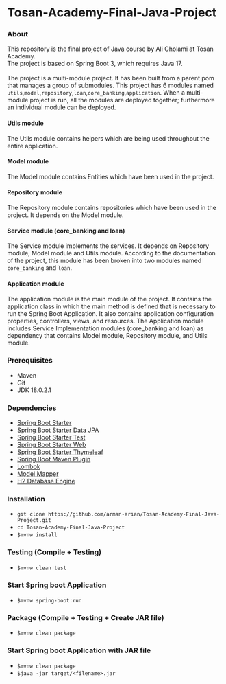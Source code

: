 # Tosan-Academy-Final-Java-Project

### About
This repository is the final project of Java course by Ali Gholami at Tosan Academy.\
The project is based on Spring Boot 3, which requires Java 17.\
\
The project is a multi-module project. It has been built from a parent pom that manages a group of submodules. This project has 6 modules named `utils`,`model`,`repository`,`loan`,`core_banking`,`application`.
When a multi-module project is run, all the modules are deployed together; furthermore an individual module can be deployed.


#### Utils module
The Utils module contains helpers which are being used throughout the entire application.

#### Model module
The Model module contains Entities which have been used in the project.

#### Repository module
The Repository module contains repositories which have been used in the project. It depends on the Model module.

#### Service module (core_banking and loan)
The Service module implements the services. It depends on Repository module, Model module and Utils module. According to the documentation of the project, this module has been broken into two modules named `core_banking` and `loan`.

#### Application module
The application module is the main module of the project. It contains the application class in which the main method is defined that is necessary to run the Spring Boot Application. It also contains application configuration properties, controllers, views, and resources.
The Application module includes Service Implementation modules (core_banking and loan) as dependency that contains Model module, Repository module, and Utils module.


### Prerequisites
* Maven
* Git
* JDK 18.0.2.1

### Dependencies
* [Spring Boot Starter](https://mvnrepository.com/artifact/org.springframework.boot/spring-boot-starter)
* [Spring Boot Starter Data JPA](https://mvnrepository.com/artifact/org.springframework.boot/spring-boot-starter-data-jpa)
* [Spring Boot Starter Test](https://mvnrepository.com/artifact/org.springframework.boot/spring-boot-starter-test)
* [Spring Boot Starter Web](https://mvnrepository.com/artifact/org.springframework.boot/spring-boot-starter-web)
* [Spring Boot Starter Thymeleaf](https://mvnrepository.com/artifact/org.springframework.boot/spring-boot-starter-thymeleaf)
* [Spring Boot Maven Plugin](https://mvnrepository.com/artifact/org.springframework.boot/spring-boot-maven-plugin)
* [Lombok](https://mvnrepository.com/artifact/org.projectlombok/lombok)
* [Model Mapper](https://mvnrepository.com/artifact/org.modelmapper/modelmapper)
* [H2 Database Engine](https://mvnrepository.com/artifact/com.h2database/h2)

### Installation
* `git clone https://github.com/arman-arian/Tosan-Academy-Final-Java-Project.git`
* `cd Tosan-Academy-Final-Java-Project`
* `$mvnw install`

### Testing (Compile + Testing)
* `$mvnw clean test`

### Start Spring boot Application
* `$mvnw spring-boot:run`

### Package (Compile + Testing + Create JAR file)
* `$mvnw clean package`

### Start Spring boot Application with JAR file
* `$mvnw clean package`
* `$java -jar target/<filename>.jar`
